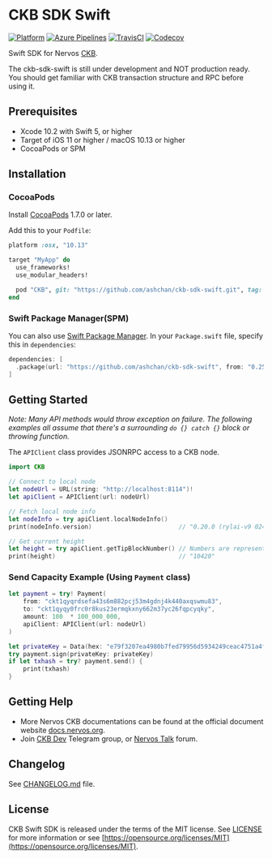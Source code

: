 # CKB SDK Swift

[![Platform](https://img.shields.io/badge/Platforms-iOS%20%7C%20macOS%20%7C%20Linux-4e4e4e.svg?colorA=28a745)](#installation)
[![Azure Pipelines](https://dev.azure.com/ashchan/ckb-sdk-swift/_apis/build/status/ashchan.ckb-sdk-swift?branchName=develop)](https://dev.azure.com/ashchan/ckb-sdk-swift/_build/latest?definitionId=7&branchName=develop)
[![TravisCI](https://travis-ci.com/ashchan/ckb-sdk-swift.svg?branch=develop)](https://travis-ci.com/ashchan/ckb-sdk-swift)
[![Codecov](https://codecov.io/gh/ashchan/ckb-sdk-swift/branch/master/graph/badge.svg)](https://codecov.io/gh/ashchan/ckb-sdk-swift/branch/master)

Swift SDK for Nervos [CKB](https://github.com/nervosnetwork/ckb).

The ckb-sdk-swift is still under development and NOT production ready. You should get familiar with CKB transaction structure and RPC before using it.

## Prerequisites

* Xcode 10.2 with Swift 5, or higher
* Target of iOS 11 or higher / macOS 10.13 or higher
* CocoaPods or SPM

## Installation

### CocoaPods

Install [CocoaPods](http://cocoapods.org/?q=cryptoSwift) 1.7.0 or later.

Add this to your `Podfile`:

```ruby
platform :osx, "10.13"

target "MyApp" do
  use_frameworks!
  use_modular_headers!

  pod "CKB", git: "https://github.com/ashchan/ckb-sdk-swift.git", tag: "v0.25.0"
end
```

### Swift Package Manager(SPM)

You can also use [Swift Package Manager](https://swift.org/package-manager/). In your `Package.swift` file, specify this in `dependencies`:

```swift
dependencies: [
  .package(url: "https://github.com/ashchan/ckb-sdk-swift", from: "0.25.0")
]
```

## Getting Started

*Note: Many API methods would throw exception on failure. The following examples all assume that there's a surrounding `do {} catch {}` block or throwing function.*

The `APIClient` class provides JSONRPC access to a CKB node.

```swift
import CKB

// Connect to local node
let nodeUrl = URL(string: "http://localhost:8114")!
let apiClient = APIClient(url: nodeUrl)

// Fetch local node info
let nodeInfo = try apiClient.localNodeInfo()
print(nodeInfo.version)                        // "0.20.0 (rylai-v9 024408ee 2019-09-07)"

// Get current height
let height = try apiClient.getTipBlockNumber() // Numbers are represented as strings
print(height)                                  // "10420"
```

### Send Capacity Example (Using `Payment` class)

```swift
let payment = try! Payment(
    from: "ckt1qyqrdsefa43s6m882pcj53m4gdnj4k440axqswmu83",
    to: "ckt1qyqy0frc0r8kus23ermqkxny662m37yc26fqpcyqky",
    amount: 100  * 100_000_000,
    apiClient: APIClient(url: nodeUrl)
)

let privateKey = Data(hex: "e79f3207ea4980b7fed79956d5934249ceac4751a4fae01a0f7c4a96884bc4e3")
try payment.sign(privateKey: privateKey)
if let txhash = try? payment.send() {
    print(txhash)
}
```

## Getting Help

* More Nervos CKB documentations can be found at the official document website [docs.nervos.org](https://docs.nervos.org).
* Join [CKB Dev](https://t.me/nervos_ckb_dev) Telegram group, or [Nervos Talk](https://talk.nervos.org/) forum.

## Changelog

See [CHANGELOG.md](CHANGELOG.md) file.

## License

CKB Swift SDK is released under the terms of the MIT license. See [LICENSE](LICENSE) for more information or see [https://opensource.org/licenses/MIT](https://opensource.org/licenses/MIT).
